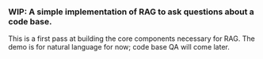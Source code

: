 ### WIP: A simple implementation of RAG to ask questions about a code base.
This is a first pass at building the core components necessary for RAG.
The demo is for natural language for now; code base QA will come later.
